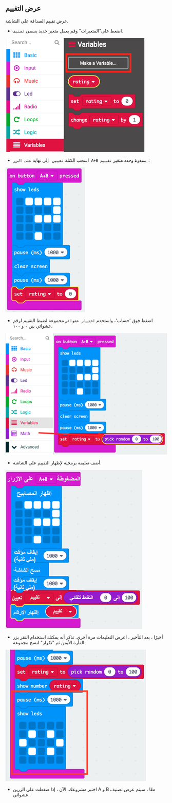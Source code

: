 ## عرض التقييم

عرض تقييم الصداقة على الشاشة.

+ اضغط على"المتغيرات" وقم بعمل متغير حديد يسمى `تصنيف`.

![لقطة شاشة](images/rate-rating.png)

+ اسحب الكتلة `تعيين ` إلى نهاية `على الزر A+B مضغوط` وحدد متغير `تقييم `:

![لقطة شاشة](images/rate-rating-set.png)

+ اضغط فوق 'حساب'، واستخدم ` اختيار عشوائي ` مجموعة لضبط التقييم لرقم عشوائي بين ٠ و ١٠٠.

![لقطة الشاشة](images/rate-rating-random.png)

+ أضف تعليمة برمجية لإظهار التقييم على الشاشة.

![لقطة الشاشة](images/rate-rating-show.png)

+ أخيرًا ، بعد التأخير ، اعرض التعليمات مرة أخرى. تذكر أنه يمكنك استخدام النقر بزر الفأرة الأيمن ثم "تكرار" لنسخ مجموعة.

![لقطة الشاشة](images/rate-instruct.png)

+ اختبر مشروعك. الآن ، إذا ضغطت على الزرين A و B معًا ، سيتم عرض تصنيف عشوائي.